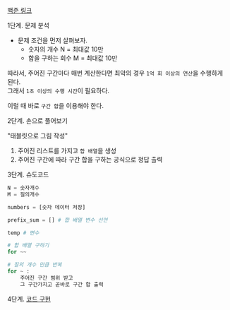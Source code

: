 [백준 링크](https://www.acmicpc.net/problem/11659)

1단계. 문제 분석 

- 문제 조건을 먼저 살펴보자.
    - 숫자의 개수 N = 최대값 10만 
    - 합을 구하는 회수 M = 최대값 10만 

따라서, 주어진 구간마다 매번 계산한다면 최악의 경우 `1억 회 이상의 연산`을 수행하게 된다.  
그래서 `1초 이상의 수행 시간`이 필요하다. 

이럴 때 바로 `구간 합`을 이용해야 한다. 

2단계. 손으로 풀어보기 

"태블릿으로 그림 작성"
1. 주어진 리스트를 가지고 `합 배열`을 생성
2. 주어진 구간에 따라 구간 합을 구하는 공식으로 정답 출력 

3단계. 슈도코드 

``` python
N = 숫자개수 
M = 질의개수 

numbers = [숫자 데이터 저장]

prefix_sum = [] # 합 배열 변수 선언 

temp # 변수 

# 합 배열 구하기 
for ~~

# 질의 개수 만큼 반복
for ~ : 
    주어진 구간 범위 받고 
    그 구간가지고 곧바로 구간 합 출력

```

4단계. [코드 구현](../code/003_구간합구하기.py)
